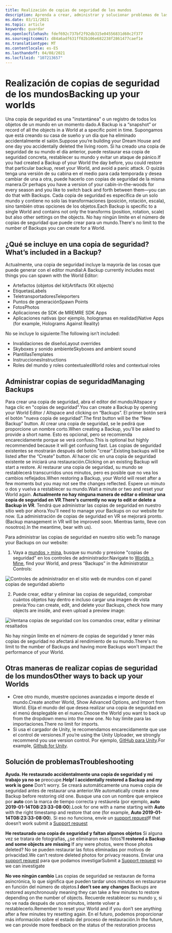 ```yaml
---
title: Realización de copias de seguridad de los mundos
description: Aprenda a crear, administrar y solucionar problemas de las instantáneas de copia de seguridad de sus AltspaceVR mundos.
ms.date: 03/11/2021
ms.topic: article
keywords: guardar
ms.openlocfilehash: fdef692c737bf2f92db315e04556831d60c2f377
ms.sourcegitcommit: d84a6adf631ff02b106e682238f2861477caef1e
ms.translationtype: MT
ms.contentlocale: es-ES
ms.lasthandoff: 04/08/2021
ms.locfileid: "107213657"
---
```

# <a name="backing-up-your-worlds"></a><span data-ttu-id="46097-104">Realización de copias de seguridad de los mundos</span><span class="sxs-lookup"><span data-stu-id="46097-104">Backing up your worlds</span></span>

<span data-ttu-id="46097-105">Una copia de seguridad es una "instantánea" o un registro de todos los objetos de un mundo en un momento dado.</span><span class="sxs-lookup"><span data-stu-id="46097-105">A Backup is a “snapshot” or record of all the objects in a World at a specific point in time.</span></span> <span data-ttu-id="46097-106">Supongamos que está creando su casa de sueño y un día que ha eliminado accidentalmente el salón.</span><span class="sxs-lookup"><span data-stu-id="46097-106">Suppose you’re building your Dream House and one day you accidentally deleted the living room.</span></span> <span data-ttu-id="46097-107">Si ha creado una copia de seguridad de su mundo el día anterior, puede restaurar esa copia de seguridad concreta, restablecer su mundo y evitar un ataque de pánico.</span><span class="sxs-lookup"><span data-stu-id="46097-107">If you had created a Backup of your World the day before, you could restore that particular backup, reset your World, and avoid a panic attack.</span></span> <span data-ttu-id="46097-108">O quizás tenga una versión de su cabina en el medio para cada temporada y desea cambiar de una a otra, puede hacerlo con copias de seguridad de la misma manera.</span><span class="sxs-lookup"><span data-stu-id="46097-108">Or perhaps you have a version of your cabin-in-the-woods for every season and you like to switch back and forth between them—you can do that with Backups.</span></span> <span data-ttu-id="46097-109">Cada copia de seguridad es específica de un solo mundo y contiene no solo las transformaciones (posición, rotación, escala), sino también otras opciones de los objetos.</span><span class="sxs-lookup"><span data-stu-id="46097-109">Each Backup is specific to a single World and contains not only the transforms (position, rotation, scale) but also other settings on the objects.</span></span> <span data-ttu-id="46097-110">No hay ningún límite en el número de copias de seguridad que puede crear para un mundo.</span><span class="sxs-lookup"><span data-stu-id="46097-110">There's no limit to the number of Backups you can create for a World.</span></span>  

## <a name="whats-included-in-a-backup"></a><span data-ttu-id="46097-111">¿Qué se incluye en una copia de seguridad?</span><span class="sxs-lookup"><span data-stu-id="46097-111">What’s included in a Backup?</span></span>

<span data-ttu-id="46097-112">Actualmente, una copia de seguridad incluye la mayoría de las cosas que puede generar con el editor mundial:</span><span class="sxs-lookup"><span data-stu-id="46097-112">A Backup currently includes most things you can spawn with the World Editor:</span></span>
* <span data-ttu-id="46097-113">Artefactos (objetos del kit)</span><span class="sxs-lookup"><span data-stu-id="46097-113">Artifacts (Kit objects)</span></span>
* <span data-ttu-id="46097-114">Etiquetas</span><span class="sxs-lookup"><span data-stu-id="46097-114">Labels</span></span>
* <span data-ttu-id="46097-115">Teletransportadores</span><span class="sxs-lookup"><span data-stu-id="46097-115">Teleporters</span></span>
* <span data-ttu-id="46097-116">Puntos de generación</span><span class="sxs-lookup"><span data-stu-id="46097-116">Spawn Points</span></span>
* <span data-ttu-id="46097-117">Fotos</span><span class="sxs-lookup"><span data-stu-id="46097-117">Photos</span></span>
* <span data-ttu-id="46097-118">Aplicaciones de SDK de MRE</span><span class="sxs-lookup"><span data-stu-id="46097-118">MRE SDK Apps</span></span>
* <span data-ttu-id="46097-119">Aplicaciones nativas (por ejemplo, hologramas en realidad)</span><span class="sxs-lookup"><span data-stu-id="46097-119">Native Apps (for example, Holograms Against Reality)</span></span>

<span data-ttu-id="46097-120">No se incluye lo siguiente:</span><span class="sxs-lookup"><span data-stu-id="46097-120">The following isn’t included:</span></span>

* <span data-ttu-id="46097-121">Invalidaciones de diseño</span><span class="sxs-lookup"><span data-stu-id="46097-121">Layout overrides</span></span>
* <span data-ttu-id="46097-122">Skyboxes y sonido ambiente</span><span class="sxs-lookup"><span data-stu-id="46097-122">Skyboxes and ambient sound</span></span>
* <span data-ttu-id="46097-123">Plantillas</span><span class="sxs-lookup"><span data-stu-id="46097-123">Templates</span></span>
* <span data-ttu-id="46097-124">Instrucciones</span><span class="sxs-lookup"><span data-stu-id="46097-124">Instructions</span></span>
* <span data-ttu-id="46097-125">Roles del mundo y roles contextuales</span><span class="sxs-lookup"><span data-stu-id="46097-125">World roles and contextual roles</span></span>

## <a name="managing-backups"></a><span data-ttu-id="46097-126">Administrar copias de seguridad</span><span class="sxs-lookup"><span data-stu-id="46097-126">Managing Backups</span></span>

<span data-ttu-id="46097-127">Para crear una copia de seguridad, abra el editor del mundo/Altspace y haga clic en "copias de seguridad".</span><span class="sxs-lookup"><span data-stu-id="46097-127">You can create a Backup by opening your World Editor / Altspace and clicking on “Backups”.</span></span> <span data-ttu-id="46097-128">El primer botón será el botón "nueva copia de seguridad".</span><span class="sxs-lookup"><span data-stu-id="46097-128">The first button will be the “New Backup” button.</span></span> <span data-ttu-id="46097-129">Al crear una copia de seguridad, se le pedirá que proporcione un nombre corto.</span><span class="sxs-lookup"><span data-stu-id="46097-129">When creating a Backup, you’ll be asked to provide a short name.</span></span> <span data-ttu-id="46097-130">Esto es opcional, pero se recomienda encarecidamente porque se verá confuso.</span><span class="sxs-lookup"><span data-stu-id="46097-130">This is optional but highly recommended because it will get confusing fast.</span></span> <span data-ttu-id="46097-131">Las copias de seguridad existentes se mostrarán después del botón "crear".</span><span class="sxs-lookup"><span data-stu-id="46097-131">Existing backups will be listed after the “Create” button.</span></span> <span data-ttu-id="46097-132">Al hacer clic en una copia de seguridad existente se iniciará una restauración.</span><span class="sxs-lookup"><span data-stu-id="46097-132">Clicking on an existing Backup will start a restore.</span></span> <span data-ttu-id="46097-133">Al restaurar una copia de seguridad, su mundo se restablecerá transcurridos unos minutos, pero es posible que no vea los cambios reflejados.</span><span class="sxs-lookup"><span data-stu-id="46097-133">When restoring a Backup, your World will reset after a few moments but you may not see the changes reflected.</span></span> <span data-ttu-id="46097-134">Espere un minuto o dos y vuelva a restablecer su mundo.</span><span class="sxs-lookup"><span data-stu-id="46097-134">Wait a minute or two and reset your World again.</span></span> <span data-ttu-id="46097-135">**Actualmente no hay ninguna manera de editar o eliminar una copia de seguridad en VR**.</span><span class="sxs-lookup"><span data-stu-id="46097-135">**There's currently no way to edit or delete a Backup in VR**.</span></span> <span data-ttu-id="46097-136">Tendrá que administrar las copias de seguridad en nuestro sitio web por ahora.</span><span class="sxs-lookup"><span data-stu-id="46097-136">You'll need to manage your Backups on our website for now.</span></span> <span data-ttu-id="46097-137">(La administración de copias de seguridad en VR se mejorará pronto.</span><span class="sxs-lookup"><span data-stu-id="46097-137">(Backup management in VR will be improved soon.</span></span> <span data-ttu-id="46097-138">Mientras tanto, lleve con nosotros).</span><span class="sxs-lookup"><span data-stu-id="46097-138">In the meantime, bear with us).</span></span>

<span data-ttu-id="46097-139">Para administrar las copias de seguridad en nuestro sitio web:</span><span class="sxs-lookup"><span data-stu-id="46097-139">To manage your Backups on our website:</span></span>

1. <span data-ttu-id="46097-140">Vaya a [mundos > mina](https://account.altvr.com/users/sign_in), busque su mundo y presione "copias de seguridad" en los controles de administrador:</span><span class="sxs-lookup"><span data-stu-id="46097-140">Navigate to [Worlds > Mine](https://account.altvr.com/users/sign_in), find your World, and press “Backups” in the Administrator Controls:</span></span>

![Controles de administrador en el sitio web de mundos con el panel copias de seguridad abierto](images/world-backup-img-01.png)

2. <span data-ttu-id="46097-142">Puede crear, editar y eliminar las copias de seguridad, comprobar cuántos objetos hay dentro e incluso cargar una imagen de vista previa:</span><span class="sxs-lookup"><span data-stu-id="46097-142">You can create, edit, and delete your Backups, check how many objects are inside, and even upload a preview image:</span></span> 

![Ventana copias de seguridad con los comandos crear, editar y eliminar resaltados](images/world-backup-img-02.png)

<span data-ttu-id="46097-144">No hay ningún límite en el número de copias de seguridad y tener más copias de seguridad no afectará al rendimiento de su mundo.</span><span class="sxs-lookup"><span data-stu-id="46097-144">There's no limit to the number of Backups and having more Backups won't impact the performance of your World.</span></span>

## <a name="other-ways-to-back-up-your-worlds"></a><span data-ttu-id="46097-145">Otras maneras de realizar copias de seguridad de los mundos</span><span class="sxs-lookup"><span data-stu-id="46097-145">Other ways to back up your Worlds</span></span>

* <span data-ttu-id="46097-146">Cree otro mundo, muestre opciones avanzadas e importe desde el mundo.</span><span class="sxs-lookup"><span data-stu-id="46097-146">Create another World, Show Advanced Options, and Import from World.</span></span> <span data-ttu-id="46097-147">Elija el mundo del que desea realizar una copia de seguridad en el menú desplegable en el nuevo.</span><span class="sxs-lookup"><span data-stu-id="46097-147">Choose the World you want to back up from the dropdown menu into the new one.</span></span> <span data-ttu-id="46097-148">No hay límite para las importaciones.</span><span class="sxs-lookup"><span data-stu-id="46097-148">There no limit for imports.</span></span>
* <span data-ttu-id="46097-149">Si usa el cargador de Unity, le recomendamos encarecidamente que use el control de versiones.</span><span class="sxs-lookup"><span data-stu-id="46097-149">If you’re using the Unity Uploader, we strongly recommend you use version control.</span></span> <span data-ttu-id="46097-150">Por ejemplo, [GitHub para Unity](https://unity.github.com).</span><span class="sxs-lookup"><span data-stu-id="46097-150">For example, [Github for Unity](https://unity.github.com).</span></span>

## <a name="troubleshooting"></a><span data-ttu-id="46097-151">Solución de problemas</span><span class="sxs-lookup"><span data-stu-id="46097-151">Troubleshooting</span></span>

<span data-ttu-id="46097-152">**Ayuda. He restaurado accidentalmente una copia de seguridad y mi trabajo ya no se** preocupe.</span><span class="sxs-lookup"><span data-stu-id="46097-152">**Help! I accidentally restored a Backup and my work is gone** Don’t worry.</span></span> <span data-ttu-id="46097-153">Se creará automáticamente una nueva copia de seguridad antes de restaurar una anterior.</span><span class="sxs-lookup"><span data-stu-id="46097-153">We automatically create a new Backup before restoring old one.</span></span> <span data-ttu-id="46097-154">Busque una con un nombre que empiece por **auto** con la marca de tiempo correcta y restáurela (por ejemplo, **auto 2019-01-14T08:23:33-08:00**).</span><span class="sxs-lookup"><span data-stu-id="46097-154">Look for one with a name starting with **Auto** with the right timestamp and restore that one (for example, **Auto 2019-01-14T08:23:33-08:00**).</span></span>  <span data-ttu-id="46097-155">Si eso no funciona, envíe un [support request](https://help.altvr.com/hc/requests/new)</span><span class="sxs-lookup"><span data-stu-id="46097-155">If that doesn’t work submit a [Support request](https://help.altvr.com/hc/requests/new)</span></span>

<span data-ttu-id="46097-156">**He restaurado una copia de seguridad y faltan algunos objetos** Si alguna vez se tratara de fotografías, ¿se eliminaron esas fotos?</span><span class="sxs-lookup"><span data-stu-id="46097-156">**I restored a Backup and some objects are missing** If any were photos, were those photos deleted?</span></span> <span data-ttu-id="46097-157">No se pueden restaurar las fotos eliminadas por motivos de privacidad.</span><span class="sxs-lookup"><span data-stu-id="46097-157">We can’t restore deleted photos for privacy reasons.</span></span> <span data-ttu-id="46097-158">Enviar una [support request](https://help.altvr.com/hc/requests/new) para que podamos investigar</span><span class="sxs-lookup"><span data-stu-id="46097-158">Submit a [Support request](https://help.altvr.com/hc/requests/new) so we can investigate</span></span>

<span data-ttu-id="46097-159">**No veo ningún cambio** Las copias de seguridad se restauran de forma asincrónica, lo que significa que pueden tardar unos minutos en restaurarse en función del número de objetos.</span><span class="sxs-lookup"><span data-stu-id="46097-159">**I don’t see any changes** Backups are restored asynchronously meaning they can take a few minutes to restore depending on the number of objects.</span></span> <span data-ttu-id="46097-160">Recuerde restablecer su mundo y, si no ve nada después de unos minutos, intente volver a restablecerlo.</span><span class="sxs-lookup"><span data-stu-id="46097-160">Remember to reset your World and if you don’t see anything after a few minutes try resetting again.</span></span> <span data-ttu-id="46097-161">En el futuro, podemos proporcionar más información sobre el estado del proceso de restauración.</span><span class="sxs-lookup"><span data-stu-id="46097-161">In the future, we can provide more feedback on the status of the restoration process</span></span>